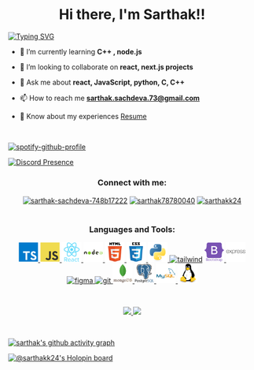 <h1 align="center">Hi there, I'm Sarthak!!</h1>

[![Typing SVG](https://readme-typing-svg.demolab.com?font=Fira+Code&pause=1000&width=500&lines=Backend+Intern+at+Cario+Growth+Services;Technical+Team+Lead+at+GCSRM;Technical+Member+at+Alexa+Devs;Technical+Member+at+MLSA+SRM)](https://git.io/typing-svg)

- 🌱 I’m currently learning **C++ , node.js**

- 👯 I’m looking to collaborate on **react, next.js projects**

- 💬 Ask me about **react, JavaScript, python, C, C++**

- 📫 How to reach me **sarthak.sachdeva.73@gmail.com**

- 📄 Know about my experiences [Resume](https://drive.google.com/file/d/1Bcfn4Y-EBEkZp1PSAjzkYepVtmf6VnKe/view?usp=sharing)

<br>

[![spotify-github-profile](https://spotify-github-profile.vercel.app/api/view?uid=ox189d5c0w1mssnvje6ylr23a&cover_image=true&theme=novatorem&bar_color=b14e4e&bar_color_cover=false)](https://github.com/kittinan/spotify-github-profile)

[![Discord Presence](https://lanyard.cnrad.dev/api/453148166548750346)](https://discord.com/users/453148166548750346)

<h3 align="center">Connect with me:</h3>
<p align="center">
<a href="https://linkedin.com/in/sarthak-sachdeva-748b17222" target="blank"><img align="center" src="https://raw.githubusercontent.com/rahuldkjain/github-profile-readme-generator/master/src/images/icons/Social/linked-in-alt.svg" alt="sarthak-sachdeva-748b17222" height="30" width="40" /></a>
</a>
<a href="https://twitter.com/sarthak78780040" target="blank"><img align="center" src="https://raw.githubusercontent.com/rahuldkjain/github-profile-readme-generator/master/src/images/icons/Social/twitter.svg" alt="sarthak78780040" height="30" width="40" /></a>
<a href="https://instagram.com/sarthakk24" target="blank"><img align="center" src="https://raw.githubusercontent.com/rahuldkjain/github-profile-readme-generator/master/src/images/icons/Social/instagram.svg" alt="sarthakk24" height="30" width="40" /></a>
<br>
<br>
<h3 align="center">Languages and Tools:</h3>
<p align="center">
<a href="https://www.typescriptlang.org/" target="_blank" rel="noreferrer"> <img src="https://raw.githubusercontent.com/devicons/devicon/master/icons/typescript/typescript-original.svg" alt="typescript" width="40" height="40"/> </a> 
<a href="https://developer.mozilla.org/en-US/docs/Web/JavaScript" target="_blank" rel="noreferrer"> <img src="https://raw.githubusercontent.com/devicons/devicon/master/icons/javascript/javascript-original.svg" alt="javascript" width="40" height="40"/> </a> 
<a href="https://reactjs.org/" target="_blank" rel="noreferrer"> <img src="https://raw.githubusercontent.com/devicons/devicon/master/icons/react/react-original-wordmark.svg" alt="react" width="40" height="40"/> </a> 
<a href="https://nodejs.org" target="_blank" rel="noreferrer"> <img src="https://raw.githubusercontent.com/devicons/devicon/master/icons/nodejs/nodejs-original-wordmark.svg" alt="nodejs" width="40" height="40"/> </a> 
</a> <a href="https://www.w3.org/html/" target="_blank" rel="noreferrer"> <img src="https://raw.githubusercontent.com/devicons/devicon/master/icons/html5/html5-original-wordmark.svg" alt="html5" width="40" height="40"/> </a>
<a href="https://www.w3schools.com/css/" target="_blank" rel="noreferrer"> <img src="https://raw.githubusercontent.com/devicons/devicon/master/icons/css3/css3-original-wordmark.svg" alt="css3" width="40" height="40"/> </a> 
<a href="https://www.python.org" target="_blank" rel="noreferrer"> <img src="https://raw.githubusercontent.com/devicons/devicon/master/icons/python/python-original.svg" alt="python" width="40" height="40"/> </a> 
<a href="https://tailwindcss.com/" target="_blank" rel="noreferrer"> <img src="https://www.vectorlogo.zone/logos/tailwindcss/tailwindcss-icon.svg" alt="tailwind" width="40" height="40"/></a> 
<a href="https://getbootstrap.com" target="_blank" rel="noreferrer"> <img src="https://raw.githubusercontent.com/devicons/devicon/master/icons/bootstrap/bootstrap-plain-wordmark.svg" alt="bootstrap" width="40" height="40"/> </a> 
<a href="https://expressjs.com" target="_blank" rel="noreferrer"> <img src="https://raw.githubusercontent.com/devicons/devicon/master/icons/express/express-original-wordmark.svg" alt="express" width="40" height="40"/> </a> 
<a href="https://www.figma.com/" target="_blank" rel="noreferrer"> <img src="https://www.vectorlogo.zone/logos/figma/figma-icon.svg" alt="figma" width="40" height="40"/> </a> 
<a href="https://git-scm.com/" target="_blank" rel="noreferrer"> <img src="https://www.vectorlogo.zone/logos/git-scm/git-scm-icon.svg" alt="git" width="40" height="40"/>  
<a href="https://www.mongodb.com/" target="_blank" rel="noreferrer"> <img src="https://raw.githubusercontent.com/devicons/devicon/master/icons/mongodb/mongodb-original-wordmark.svg" alt="mongodb" width="40" height="40"/> </a> 
<a href="https://www.postgresql.org" target="_blank" rel="noreferrer"> <img src="https://raw.githubusercontent.com/devicons/devicon/master/icons/postgresql/postgresql-original-wordmark.svg" alt="postgresql" width="40" height="40"/> </a> 
<a href="https://www.mysql.com/" target="_blank" rel="noreferrer"> <img src="https://raw.githubusercontent.com/devicons/devicon/master/icons/mysql/mysql-original-wordmark.svg" alt="mysql" width="40" height="40"/> </a> 
<a href="https://www.linux.org/" target="_blank" rel="noreferrer"> <img src="https://raw.githubusercontent.com/devicons/devicon/master/icons/linux/linux-original.svg" alt="linux" width="40" height="40"/> </a> 
</p>
<br>
<p align="center">
<a href="https://github.com/sarthakk24">
  <img height="200px" src="https://github-readme-stats.vercel.app/api?username=sarthakk24&show_icons=true&theme=radical"/>
  <img height="200px" src="https://github-readme-stats-eight-theta.vercel.app/api/top-langs/?username=sarthakk24&layout=compact&langs_count=8&theme=radical"/>
</a>
</p>

<br>

[![sarthak's github activity graph](https://activity-graph.herokuapp.com/graph?username=sarthakk24&cotton_candy)](https://github.com/sarthakk24)

[![@sarthakk24's Holopin board](https://holopin.me/sarthakk24)](https://holopin.io/@sarthakk24)

